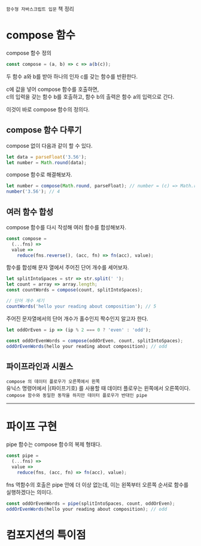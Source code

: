 `함수형 자바스크립트 입문` 책 정리

# compose 함수

compose 함수 정의

```javascript
const compose = (a, b) => c => a(b(c));
```

두 함수 a와 b를 받아 하나의 인자 c를 갖는 함수를 반환한다.

c에 값을 넣어 compose 함수를 호출하면,  
c의 입력을 갖는 함수 b를 호출하고,
함수 b의 출력은 함수 a의 입력으로 간다.

이것이 바로 compose 함수의 정의다.

## compose 함수 다루기

compose 없이 다음과 같이 할 수 있다.

```javascript
let data = parseFloat('3.56');
let number = Math.round(data);
```

compose 함수로 해결해보자.

```javascript
let number = compose(Math.round, parseFloat); // number = (c) => Math.round(parseFloat(c)) 의미와 동일
number('3.56'); // 4
```

## 여러 함수 합성

compose 함수를 다시 작성해 여러 함수를 합성해보자.

```javascript
const compose =
  (...fns) =>
  value =>
    reduce(fns.reverse(), (acc, fn) => fn(acc), value);
```

함수를 합성해 문자 열에서 주어진 단어 개수를 세어보자.

```javascript
let splitIntoSpaces = str => str.split(' ');
let count = array => array.length;
const countWords = compose(count, splitIntoSpaces);

// 단어 개수 세기
countWords('hello your reading about composition'); // 5
```

주어진 문자열에서의 단어 개수가 홀수인지 짝수인지 알고자 한다.

```javascript
let oddOrEven = ip => (ip % 2 === 0 ? 'even' : 'odd');

const oddOrEvenWords = compose(oddOrEven, count, splitIntoSpaces);
oddOrEvenWords(hello your reading about composition); // odd
```

## 파이프라인과 시퀀스

`compose 의 데이터 플로우가 오른쪽에서 왼쪽`  
유닉스 명령어에서 |(파이프기호) 를 사용할 때 데이터 플로우는 윈쪽에서 오른쪽이다.  
`compose 함수와 동일한 동작을 하지만 데이터 플로우가 반대인 pipe`

---

# 파이프 구현

pipe 함수는 compose 함수의 복제 형태다.

```javascript
const pipe =
  (...fns) =>
  value =>
    reduce(fns, (acc, fn) => fn(acc), value);
```

fns 역함수의 호출은 pipe 안에 더 이상 없는데, 이는 왼쪽부터 오른쪽 순서로 함수를 실행하겠다는 의미다.

```javascript
const oddOrEvenWords = pipe(splitIntoSpaces, count, oddOrEven);
oddOrEvenWords(hello your reading about composition); // odd
```

# 컴포지션의 특이점
